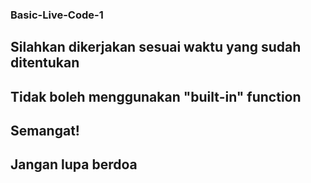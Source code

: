 ### Basic-Live-Code-1

## Silahkan dikerjakan sesuai waktu yang sudah ditentukan
## Tidak boleh menggunakan "built-in" function
## Semangat!
## Jangan lupa berdoa